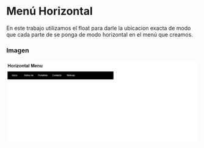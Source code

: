 # **Menú Horizontal**

En este trabajo utilizamos el float para darle la ubicacion exacta de modo que cada parte de se ponga de modo horizontal en el menú que creamos.

### Imagen

![Sin titulo](assets/menu-horizontal.png)
